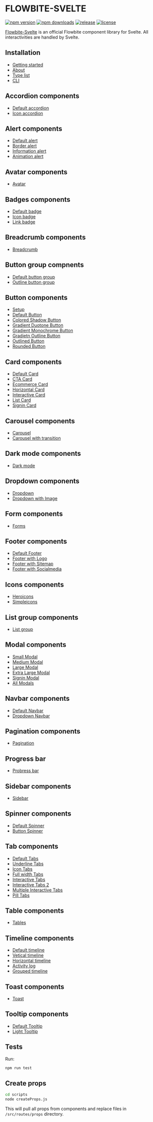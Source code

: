 # FLOWBITE-SVELTE

[![npm version](https://badgen.net/npm/v/flowbite-svelte)](https://www.npmjs.com/package/flowbite-svelte)
[![npm downloads](https://badgen.net/npm/dw/flowbite-svelte)](https://www.npmjs.com/package/flowbite-svelte)
[![release](https://badgen.net/github/release/themesberg/flowbite-svelte)](https://github.com/themesberg/flowbite-svelte/releases)
[![license](https://badgen.net/npm/license/flowbite-svelte)](https://github.com/themesberg/flowbite-svelte/blob/main/LICENSE)



[Flowbite-Svelte](https://flowbite-svelte.vercel.app/) is an official Flowbite component library for Svelte. All interactivities are handled by Svelte.

## Installation

- [Getting started](https://flowbite-svelte.vercel.app/getting-started)
- [About](https://flowbite-svelte.vercel.app/about)
- [Type list](https://flowbite-svelte.vercel.app/type-list)
- [CLI](https://flowbite-svelte.vercel.app/cli)

## Accordion components

- [Default accordion](https://flowbite-svelte.vercel.app/accordions/default)
- [Icon accordion](https://flowbite-svelte.vercel.app/accordions/icon-accordion)

## Alert components

- [Default alert](https://flowbite-svelte.vercel.app/alerts/default-alert)
- [Border alert](https://flowbite-svelte.vercel.app/alerts/border-alert)
- [Information alert](https://flowbite-svelte.vercel.app/alerts/information-alert)
- [Animation alert](https://flowbite-svelte.vercel.app/alerts/animation)

## Avatar components

- [Avatar](https://flowbite-svelte.vercel.app/avatar)

## Badges components

- [Default badge](https://flowbite-svelte.vercel.app/badges/default)
- [Icon badge](https://flowbite-svelte.vercel.app/badges/badge-icon)
- [Link badge](https://flowbite-svelte.vercel.app/badges/badge-link)

## Breadcrumb components

- [Breadcrumb](https://flowbite-svelte.vercel.app/breadcrumbs)

## Button group compnents

- [Default button group](https://flowbite-svelte.vercel.app/button-groups/default)
- [Outline button group](https://flowbite-svelte.vercel.app/button-groups/outline)

## Button components

- [Setup](https://flowbite-svelte.vercel.app/buttons/setup)
- [Default Button](https://flowbite-svelte.vercel.app/buttons/default)
- [Colored Shadow Button](https://flowbite-svelte.vercel.app/buttons/colored-shadow)
- [Gradient Duotone Button](https://flowbite-svelte.vercel.app/buttons/gradient-duotone)
- [Gradient Monochrome Button](https://flowbite-svelte.vercel.app/buttons/gradient-monochrome)
- [Gradietn Outline Button](https://flowbite-svelte.vercel.app/buttons/gradient-outline)
- [Outlined Button](https://flowbite-svelte.vercel.app/buttons/outlined)
- [Rounded Button](https://flowbite-svelte.vercel.app/buttons/rounded)

## Card components

- [Default Card](https://flowbite-svelte.vercel.app/cards/card)
- [CTA Card](https://flowbite-svelte.vercel.app/cards/cta)
- [Ecommerce Card](https://flowbite-svelte.vercel.app/cards/ecommerce)
- [Horizontal Card](https://flowbite-svelte.vercel.app/cards/horizontal)
- [Interactive Card](https://flowbite-svelte.vercel.app/cards/interactive)
- [List Card](https://flowbite-svelte.vercel.app/cards/list)
- [Signin Card](https://flowbite-svelte.vercel.app/cards/signin)

## Carousel components

- [Carousel](https://flowbite-svelte.vercel.app/carousels/default)
- [Carousel with transition](https://flowbite-svelte.vercel.app/carousels/transition)

## Dark mode components

- [Dark mode](https://flowbite-svelte.vercel.app/darkmode)

## Dropdown components

- [Dropdown](https://flowbite-svelte.vercel.app/dropdowns/default)
- [Dropdown with Image](https://flowbite-svelte.vercel.app/dropdowns/image)

## Form components

- [Forms](https://flowbite-svelte.vercel.app/forms)

## Footer components

- [Default Footer](https://flowbite-svelte.vercel.app/footer/default)
- [Footer with Logo](https://flowbite-svelte.vercel.app/footer/logo)
- [Footer with Sitemap](https://flowbite-svelte.vercel.app/footer/sitemap)
- [Footer with Socialmedia](https://flowbite-svelte.vercel.app/footer/socialmedia)

## Icons components

- [Heroicons](https://flowbite-svelte.vercel.app/icons/heroicons)
- [Simpleicons](https://flowbite-svelte.vercel.app/icons/simple-icons)

## List group components

- [List group](https://flowbite-svelte.vercel.app/list-group)

## Modal components

- [Small Modal](https://flowbite-svelte.vercel.app/modals/small)
- [Medium Modal](https://flowbite-svelte.vercel.app/modals/medium)
- [Large Modal](https://flowbite-svelte.vercel.app/modals/large)
- [Extra Large Modal](https://flowbite-svelte.vercel.app/modals/extra-large)
- [Signin Modal](https://flowbite-svelte.vercel.app/modals/signin)
- [All Modals](https://flowbite-svelte.vercel.app/modals/all-modals)

## Navbar components

- [Default Navbar](https://flowbite-svelte.vercel.app/navbars/default)
- [Dropdown Navbar](https://flowbite-svelte.vercel.app/navbars/dropdown)

## Pagination components

- [Pagination](https://flowbite-svelte.vercel.app/paginations)

## Progress bar

- [Probress bar](https://flowbite-svelte.vercel.app/progressbars)

## Sidebar components

- [Sidebar](https://flowbite-svelte.vercel.app/sidebars)

## Spinner components

- [Default Spinner](https://flowbite-svelte.vercel.app/spinners/default)
- [Button Spinner](https://flowbite-svelte.vercel.app/spinners/button-spinner)

## Tab components

- [Default Tabs](https://flowbite-svelte.vercel.app/tabs/default-tabs)
- [Underline Tabs](https://flowbite-svelte.vercel.app/tabs/underline-tabs)
- [Icon Tabs](https://flowbite-svelte.vercel.app/tabs/icon-tabs)
- [Full width Tabs](https://flowbite-svelte.vercel.app/tabs/full-width-tabs)
- [Interactive Tabs](https://flowbite-svelte.vercel.app/tabs/interactive-tabs)
- [Interactive Tabs 2](https://flowbite-svelte.vercel.app/tabs/interactive-tabs-2)
- [Multiple Interactive Tabs](https://flowbite-svelte.vercel.app/tabs/multiple-interactive-tabs)
- [Pill Tabs](https://flowbite-svelte.vercel.app/tabs/pilltabs)

## Table components

- [Tables](https://flowbite-svelte.vercel.app/tables)

## Timeline components

- [Default timeline](https://flowbite-svelte.vercel.app/timelines/default)
- [Vetical timeline](https://flowbite-svelte.vercel.app/timelines/vertical)
- [Horizontal timeline](https://flowbite-svelte.vercel.app/timelines/horizontal)
- [Activity log](https://flowbite-svelte.vercel.app/timelines/activity)
- [Grouped timeline](https://flowbite-svelte.vercel.app/timelines/group)

## Toast components

- [Toast](https://flowbite-svelte.vercel.app/toasts)

## Tooltip components

- [Default Tooltip](https://flowbite-svelte.vercel.app/tooltips/default)
- [Light Tooltip](https://flowbite-svelte.vercel.app/tooltips/light)

## Tests

Run:

```sh
npm run test
```

## Create props

```sh
cd scripts
node createProps.js
```

This will pull all props from components and replace files in `/src/routes/props` directory.
